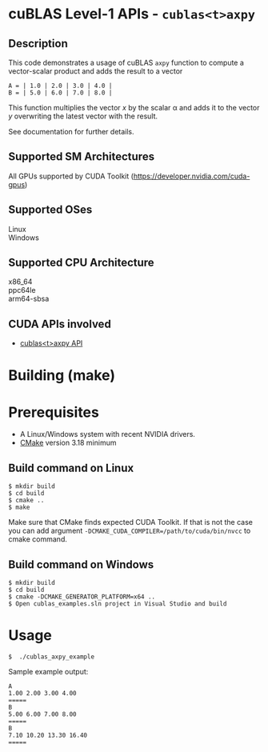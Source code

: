# cuBLAS Level-1 APIs - `cublas<t>axpy`

## Description

This code demonstrates a usage of cuBLAS `axpy` function to compute a vector-scalar product and adds the result to a vector

```
A = | 1.0 | 2.0 | 3.0 | 4.0 |
B = | 5.0 | 6.0 | 7.0 | 8.0 |
```

This function multiplies the vector _x_ by the scalar α and adds it to the vector _y_ overwriting the latest vector with the result.

See documentation for further details.

## Supported SM Architectures

All GPUs supported by CUDA Toolkit (https://developer.nvidia.com/cuda-gpus)  

## Supported OSes

Linux  
Windows

## Supported CPU Architecture

x86_64  
ppc64le  
arm64-sbsa

## CUDA APIs involved
- [cublas\<t>axpy API](https://docs.nvidia.com/cuda/cublas/index.html#cublas-lt-t-gt-axpy)

# Building (make)

# Prerequisites
- A Linux/Windows system with recent NVIDIA drivers.
- [CMake](https://cmake.org/download) version 3.18 minimum

## Build command on Linux
```
$ mkdir build
$ cd build
$ cmake ..
$ make
```
Make sure that CMake finds expected CUDA Toolkit. If that is not the case you can add argument `-DCMAKE_CUDA_COMPILER=/path/to/cuda/bin/nvcc` to cmake command.

## Build command on Windows
```
$ mkdir build
$ cd build
$ cmake -DCMAKE_GENERATOR_PLATFORM=x64 ..
$ Open cublas_examples.sln project in Visual Studio and build
```

# Usage
```
$  ./cublas_axpy_example
```

Sample example output:

```
A
1.00 2.00 3.00 4.00
=====
B
5.00 6.00 7.00 8.00
=====
B
7.10 10.20 13.30 16.40
=====
```
